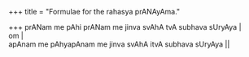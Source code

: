 +++
title = "Formulae for the rahasya prANAyAma."

+++
prANam me pAhi prANam me jinva svAhA tvA subhava sUryAya |  
om |  
apAnam me pAhyapAnam me jinva svAhA itvA subhava sUryAya ||
